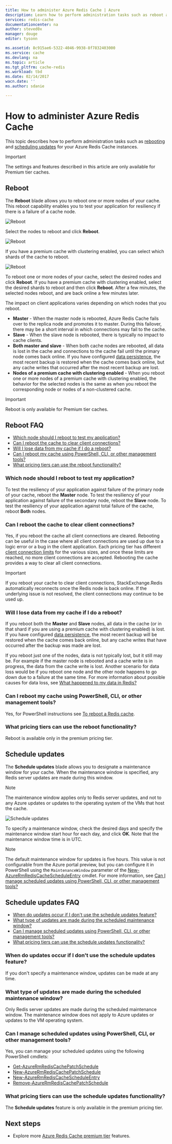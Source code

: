 ```yaml
---
title: How to administer Azure Redis Cache | Azure
description: Learn how to perform administration tasks such as reboot and schedule updates for Azure Redis Cache
services: redis-cache
documentationcenter: na
author: steved0x
manager: douge
editor: tysonn

ms.assetid: 8c915ae6-5322-4046-9938-8f7832403000
ms.service: cache
ms.devlang: na
ms.topic: article
ms.tgt_pltfrm: cache-redis
ms.workload: tbd
ms.date: 02/14/2017
wacn.date: ''
ms.author: sdanie

---
```

# How to administer Azure Redis Cache
This topic describes how to perform administration tasks such as [rebooting](#reboot) and [scheduling updates](#schedule-updates) for your Azure Redis Cache instances.

> [!IMPORTANT]
> The settings and features described in this article are only available for Premium tier caches.
> 
> 

## <a name="reboot"></a> Reboot
The **Reboot** blade allows you to reboot one or more nodes of your cache. This reboot capability enables you to test your application for resiliency if there is a failure of a cache node.

![Reboot](./media/cache-administration/redis-cache-administration-reboot.png)

Select the nodes to reboot and click **Reboot**.

![Reboot](./media/cache-administration/redis-cache-reboot.png)

If you have a premium cache with clustering enabled, you can select which shards of the cache to reboot.

![Reboot](./media/cache-administration/redis-cache-reboot-cluster.png)

To reboot one or more nodes of your cache, select the desired nodes and click **Reboot**. If you have a premium cache with clustering enabled, select the desired shards to reboot and then click **Reboot**. After a few minutes, the selected nodes reboot, and are back online a few minutes later.

The impact on client applications varies depending on which nodes that you reboot.

* **Master** - When the master node is rebooted, Azure Redis Cache fails over to the replica node and promotes it to master. During this failover, there may be a short interval in which connections may fail to the cache.
* **Slave** - When the slave node is rebooted, there is typically no impact to cache clients.
* **Both master and slave** - When both cache nodes are rebooted, all data is lost in the cache and connections to the cache fail until the primary node comes back online. If you have configured [data persistence](cache-how-to-premium-persistence.md), the most recent backup is restored when the cache comes back online, but any cache writes that occurred after the most recent backup are lost.
* **Nodes of a premium cache with clustering enabled** - When you reboot one or more nodes of a premium cache with clustering enabled, the behavior for the selected nodes is the same as when you reboot the corresponding node or nodes of a non-clustered cache.

> [!IMPORTANT]
> Reboot is only available for Premium tier caches.
> 
> 

## <a name="reboot-faq"></a> Reboot FAQ
* [Which node should I reboot to test my application?](#which-node-should-i-reboot-to-test-my-application)
* [Can I reboot the cache to clear client connections?](#can-i-reboot-the-cache-to-clear-client-connections)
* [Will I lose data from my cache if I do a reboot?](#will-i-lose-data-from-my-cache-if-i-do-a-reboot)
* [Can I reboot my cache using PowerShell, CLI, or other management tools?](#can-i-reboot-my-cache-using-powershell-cli-or-other-management-tools)
* [What pricing tiers can use the reboot functionality?](#what-pricing-tiers-can-use-the-reboot-functionality)

### <a name="which-node-should-i-reboot-to-test-my-application"></a> Which node should I reboot to test my application?
To test the resiliency of your application against failure of the primary node of your cache, reboot the **Master** node. To test the resiliency of your application against failure of the secondary node, reboot the **Slave** node. To test the resiliency of your application against total failure of the cache, reboot **Both** nodes.

### <a name="can-i-reboot-the-cache-to-clear-client-connections"></a> Can I reboot the cache to clear client connections?
Yes, if you reboot the cache all client connections are cleared. Rebooting can be useful in the case where all client connections are used up due to a logic error or a bug in the client application. Each pricing tier has different [client connection limits](cache-configure.md#default-redis-server-configuration) for the various sizes, and once these limits are reached, no more client connections are accepted. Rebooting the cache provides a way to clear all client connections.

> [!IMPORTANT]
> If you reboot your cache to clear client connections, StackExchange.Redis automatically reconnects once the Redis node is back online. If the underlying issue is not resolved, the client connections may continue to be used up.
> 
> 

### <a name="will-i-lose-data-from-my-cache-if-i-do-a-reboot"></a> Will I lose data from my cache if I do a reboot?
If you reboot both the **Master** and **Slave** nodes, all data in the cache (or in that shard if you are using a premium cache with clustering enabled) is lost. If you have configured [data persistence](cache-how-to-premium-persistence.md), the most recent backup will be restored when the cache comes back online, but any cache writes that have occurred after the backup was made are lost.

If you reboot just one of the nodes, data is not typically lost, but it still may be. For example if the master node is rebooted and a cache write is in progress, the data from the cache write is lost. Another scenario for data loss would be if you reboot one node and the other node happens to go down due to a failure at the same time. For more information about possible causes for data loss, see [What happened to my data in Redis?](https://gist.github.com/JonCole/b6354d92a2d51c141490f10142884ea4#file-whathappenedtomydatainredis-md)

### <a name="can-i-reboot-my-cache-using-powershell-cli-or-other-management-tools"></a> Can I reboot my cache using PowerShell, CLI, or other management tools?
Yes, for PowerShell instructions see [To reboot a Redis cache](cache-howto-manage-redis-cache-powershell.md#to-reboot-a-redis-cache).

### <a name="what-pricing-tiers-can-use-the-reboot-functionality"></a> What pricing tiers can use the reboot functionality?
Reboot is available only in the premium pricing tier.

## <a name="schedule-updates"></a> Schedule updates
The **Schedule updates** blade allows you to designate a maintenance window for your cache. When the maintenance window is specified, any Redis server updates are made during this window. 

> [!NOTE] 
> The maintenance window applies only to Redis server updates, and not to any Azure updates or updates to the operating system of the VMs that host the cache.
> 
> 

![Schedule updates](./media/cache-administration/redis-schedule-updates.png)

To specify a maintenance window, check the desired days and specify the maintenance window start hour for each day, and click **OK**. Note that the maintenance window time is in UTC. 

> [!NOTE]
> The default maintenance window for updates is five hours. This value is not configurable from the Azure portal preview, but you can configure it in PowerShell using the `MaintenanceWindow` parameter of the [New-AzureRmRedisCacheScheduleEntry](https://docs.microsoft.com/powershell/resourcemanager/azurerm.rediscache/v2.5.0/new-azurermrediscachescheduleentry) cmdlet. For more information, see [Can I manage scheduled updates using PowerShell, CLI, or other management tools?](#can-i-manage-scheduled-updates-using-powershell-cli-or-other-management-tools)
> 
> 

## <a name="schedule-updates-faq"></a> Schedule updates FAQ
* [When do updates occur if I don't use the schedule updates feature?](#when-do-updates-occur-if-i-dont-use-the-schedule-updates-feature)
* [What type of updates are made during the scheduled maintenance window?](#what-type-of-updates-are-made-during-the-scheduled-maintenance-window)
* [Can I manage scheduled updates using PowerShell, CLI, or other management tools?](#can-i-manage-scheduled-updates-using-powershell-cli-or-other-management-tools)
* [What pricing tiers can use the schedule updates functionality?](#what-pricing-tiers-can-use-the-schedule-updates-functionality)

### <a name="when-do-updates-occur-if-i-dont-use-the-schedule-updates-feature"></a> When do updates occur if I don't use the schedule updates feature?
If you don't specify a maintenance window, updates can be made at any time.

### <a name="what-type-of-updates-are-made-during-the-scheduled-maintenance-window"></a> What type of updates are made during the scheduled maintenance window?
Only Redis server updates are made during the scheduled maintenance window. The maintenance window does not apply to Azure updates or updates to the VM operating system.

### <a name="can-i-manage-scheduled-updates-using-powershell-cli-or-other-management-tools"></a> Can I manage scheduled updates using PowerShell, CLI, or other management tools?
Yes, you can manage your scheduled updates using the following PowerShell cmdlets:

* [Get-AzureRmRedisCachePatchSchedule](https://docs.microsoft.com/powershell/resourcemanager/azurerm.rediscache/v2.5.0/get-azurermrediscachepatchschedule)
* [New-AzureRmRedisCachePatchSchedule](https://docs.microsoft.com/powershell/resourcemanager/azurerm.rediscache/v2.5.0/new-azurermrediscachepatchschedule)
* [New-AzureRmRedisCacheScheduleEntry](https://docs.microsoft.com/powershell/resourcemanager/azurerm.rediscache/v2.5.0/new-azurermrediscachescheduleentry)
* [Remove-AzureRmRedisCachePatchSchedule](https://docs.microsoft.com/powershell/resourcemanager/azurerm.rediscache/v2.5.0/remove-azurermrediscachepatchschedule)

### <a name="what-pricing-tiers-can-use-the-schedule-updates-functionality"></a> What pricing tiers can use the schedule updates functionality?
The **Schedule updates** feature is only available in the premium pricing tier.

## Next steps
* Explore more [Azure Redis Cache premium tier](cache-premium-tier-intro.md) features.